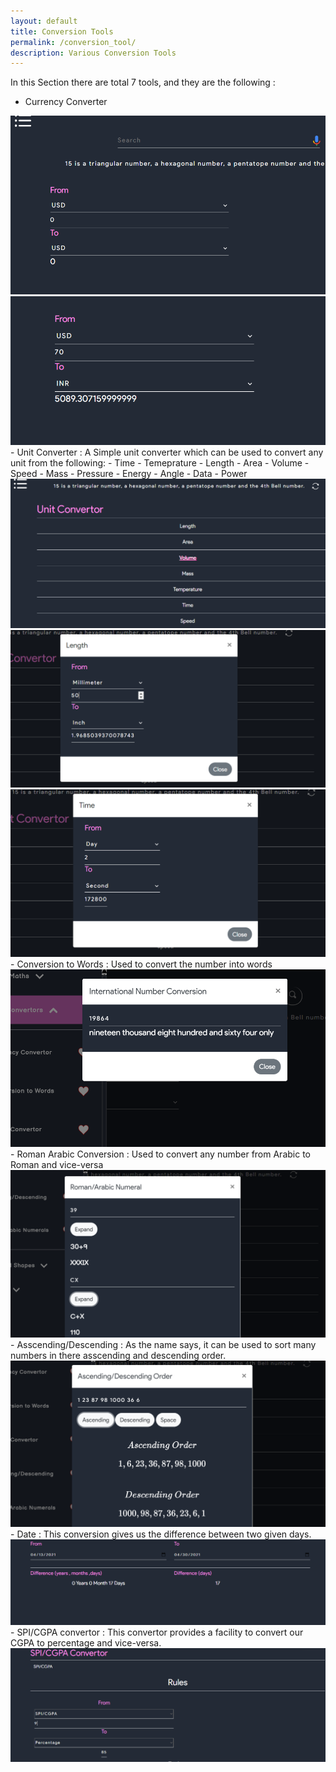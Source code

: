 ```yaml
---
layout: default
title: Conversion Tools
permalink: /conversion_tool/
description: Various Conversion Tools
---
```


In this Section there are total 7 tools, and they are the following : 
- Currency Converter  
<div class="container my-3 row">
<div class="col-md-6 pb-2" >
<img alt="currency converter" class="tools_screenshot img-fluid" src="../public/images/conversions/currency_1.png" >
</div>
<div class="col-md-6 pb-2" >
<img alt="currency converter" class="tools_screenshot img-fluid" src="../public/images/conversions/currency_2.png" >
</div>
</div>
- Unit Converter : A Simple unit converter which can be used to convert any unit from the following:
  - Time
  - Temeprature
  - Length
  - Area
  - Volume
  - Speed
  - Mass
  - Pressure
  - Energy
  - Angle
  - Data
  - Power
<div class="container my-3 row">
<div class="col-md-6 pb-2" >
<img alt="unit converter" class="tools_screenshot img-fluid" src="../public/images/conversions/unit_conversion.png" >
</div>
<div class="col-md-6 pb-2" >
<img alt="unit converter" class="tools_screenshot img-fluid" src="../public/images/conversions/unit_conversion_2.png" >
</div>
<div class="col-md-6" >
<img alt="unit converter" class="tools_screenshot img-fluid" src="../public/images/conversions/unit_conversion_3.png" >
</div>
</div>
- Conversion to Words : Used to convert the number into words
<div class="container my-3 row">
<div class="col-md-6" >
<img alt="unit converter" class="tools_screenshot img-fluid" src="../public/images/conversions/numer_to_word.png" >
</div>
</div>
- Roman Arabic Conversion : Used to convert any number from Arabic to Roman and vice-versa
<div class="container my-3 row">
<div class="col-md-6" >
<img alt="unit converter" class="tools_screenshot img-fluid" src="../public/images/conversions/roman_arabic.png" >
</div>
</div>
- Asscending/Descending : As the name says, it can be used to sort many numbers in there asscending and descending order.
<div class="container my-3 row">
<div class="col-md-6" >
<img alt="unit converter" class="tools_screenshot img-fluid" src="../public/images/conversions/ascending_descending.png" >
</div>
</div>
- Date : This conversion gives us the difference between two given days.
<div class="container my-3 row">
<div class="col-md-6" >
<img alt="unit converter" class="tools_screenshot img-fluid" src="../public/images/conversions/date.png" >
</div>
</div>
- SPI/CGPA convertor : This convertor provides a facility to convert our CGPA to percentage and vice-versa.
<div class="container my-3 row">
<div class="col-md-6" >
<img alt="unit converter" class="tools_screenshot img-fluid" src="../public/images/conversions/cgpa_convertor.png" >
</div>
</div>

